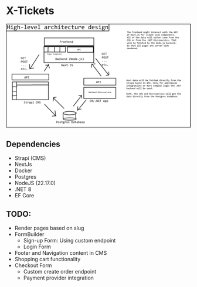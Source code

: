 ﻿# X-Tickets

![High-Level Architecture Design](/architecture-design.jpg)

## Dependencies
- Strapi (CMS)
- NextJs
- Docker
- Postgres
- NodeJS (22.17.0)
- .NET 8
- EF Core 

## TODO: 
- Render pages based on slug
- FormBuilder
    - Sign-up Form: Using custom endpoint
    - Login Form
- Footer and Navigation content in CMS
- Shopping cart functionality
- Checkout Form
    - Custom create order endpoint
    - Payment provider integration